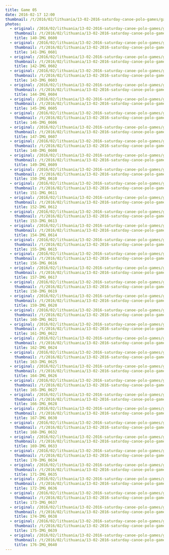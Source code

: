 ```yaml
---
title: Game 05
date: 2016-02-17 12:00
thumbnail: /t/2016/02/lithuania/13-02-2016-saturday-canoe-polo-games/game-05/140-img_0600.jpg
photos:
  - original: /2016/02/lithuania/13-02-2016-saturday-canoe-polo-games/game-05/140-img_0600.jpg
    thumbnail: /t/2016/02/lithuania/13-02-2016-saturday-canoe-polo-games/game-05/140-img_0600.jpg
    title: 140-IMG_0600
  - original: /2016/02/lithuania/13-02-2016-saturday-canoe-polo-games/game-05/141-img_0601.jpg
    thumbnail: /t/2016/02/lithuania/13-02-2016-saturday-canoe-polo-games/game-05/141-img_0601.jpg
    title: 141-IMG_0601
  - original: /2016/02/lithuania/13-02-2016-saturday-canoe-polo-games/game-05/142-img_0602.jpg
    thumbnail: /t/2016/02/lithuania/13-02-2016-saturday-canoe-polo-games/game-05/142-img_0602.jpg
    title: 142-IMG_0602
  - original: /2016/02/lithuania/13-02-2016-saturday-canoe-polo-games/game-05/143-img_0603.jpg
    thumbnail: /t/2016/02/lithuania/13-02-2016-saturday-canoe-polo-games/game-05/143-img_0603.jpg
    title: 143-IMG_0603
  - original: /2016/02/lithuania/13-02-2016-saturday-canoe-polo-games/game-05/144-img_0604.jpg
    thumbnail: /t/2016/02/lithuania/13-02-2016-saturday-canoe-polo-games/game-05/144-img_0604.jpg
    title: 144-IMG_0604
  - original: /2016/02/lithuania/13-02-2016-saturday-canoe-polo-games/game-05/145-img_0605.jpg
    thumbnail: /t/2016/02/lithuania/13-02-2016-saturday-canoe-polo-games/game-05/145-img_0605.jpg
    title: 145-IMG_0605
  - original: /2016/02/lithuania/13-02-2016-saturday-canoe-polo-games/game-05/146-img_0606.jpg
    thumbnail: /t/2016/02/lithuania/13-02-2016-saturday-canoe-polo-games/game-05/146-img_0606.jpg
    title: 146-IMG_0606
  - original: /2016/02/lithuania/13-02-2016-saturday-canoe-polo-games/game-05/147-img_0607.jpg
    thumbnail: /t/2016/02/lithuania/13-02-2016-saturday-canoe-polo-games/game-05/147-img_0607.jpg
    title: 147-IMG_0607
  - original: /2016/02/lithuania/13-02-2016-saturday-canoe-polo-games/game-05/148-img_0608.jpg
    thumbnail: /t/2016/02/lithuania/13-02-2016-saturday-canoe-polo-games/game-05/148-img_0608.jpg
    title: 148-IMG_0608
  - original: /2016/02/lithuania/13-02-2016-saturday-canoe-polo-games/game-05/149-img_0609.jpg
    thumbnail: /t/2016/02/lithuania/13-02-2016-saturday-canoe-polo-games/game-05/149-img_0609.jpg
    title: 149-IMG_0609
  - original: /2016/02/lithuania/13-02-2016-saturday-canoe-polo-games/game-05/150-img_0610.jpg
    thumbnail: /t/2016/02/lithuania/13-02-2016-saturday-canoe-polo-games/game-05/150-img_0610.jpg
    title: 150-IMG_0610
  - original: /2016/02/lithuania/13-02-2016-saturday-canoe-polo-games/game-05/151-img_0611.jpg
    thumbnail: /t/2016/02/lithuania/13-02-2016-saturday-canoe-polo-games/game-05/151-img_0611.jpg
    title: 151-IMG_0611
  - original: /2016/02/lithuania/13-02-2016-saturday-canoe-polo-games/game-05/152-img_0612.jpg
    thumbnail: /t/2016/02/lithuania/13-02-2016-saturday-canoe-polo-games/game-05/152-img_0612.jpg
    title: 152-IMG_0612
  - original: /2016/02/lithuania/13-02-2016-saturday-canoe-polo-games/game-05/153-img_0613.jpg
    thumbnail: /t/2016/02/lithuania/13-02-2016-saturday-canoe-polo-games/game-05/153-img_0613.jpg
    title: 153-IMG_0613
  - original: /2016/02/lithuania/13-02-2016-saturday-canoe-polo-games/game-05/154-img_0614.jpg
    thumbnail: /t/2016/02/lithuania/13-02-2016-saturday-canoe-polo-games/game-05/154-img_0614.jpg
    title: 154-IMG_0614
  - original: /2016/02/lithuania/13-02-2016-saturday-canoe-polo-games/game-05/155-img_0615.jpg
    thumbnail: /t/2016/02/lithuania/13-02-2016-saturday-canoe-polo-games/game-05/155-img_0615.jpg
    title: 155-IMG_0615
  - original: /2016/02/lithuania/13-02-2016-saturday-canoe-polo-games/game-05/156-img_0616.jpg
    thumbnail: /t/2016/02/lithuania/13-02-2016-saturday-canoe-polo-games/game-05/156-img_0616.jpg
    title: 156-IMG_0616
  - original: /2016/02/lithuania/13-02-2016-saturday-canoe-polo-games/game-05/157-img_0617.jpg
    thumbnail: /t/2016/02/lithuania/13-02-2016-saturday-canoe-polo-games/game-05/157-img_0617.jpg
    title: 157-IMG_0617
  - original: /2016/02/lithuania/13-02-2016-saturday-canoe-polo-games/game-05/158-img_0619.jpg
    thumbnail: /t/2016/02/lithuania/13-02-2016-saturday-canoe-polo-games/game-05/158-img_0619.jpg
    title: 158-IMG_0619
  - original: /2016/02/lithuania/13-02-2016-saturday-canoe-polo-games/game-05/159-img_0620.jpg
    thumbnail: /t/2016/02/lithuania/13-02-2016-saturday-canoe-polo-games/game-05/159-img_0620.jpg
    title: 159-IMG_0620
  - original: /2016/02/lithuania/13-02-2016-saturday-canoe-polo-games/game-05/160-img_0621.jpg
    thumbnail: /t/2016/02/lithuania/13-02-2016-saturday-canoe-polo-games/game-05/160-img_0621.jpg
    title: 160-IMG_0621
  - original: /2016/02/lithuania/13-02-2016-saturday-canoe-polo-games/game-05/161-img_0622.jpg
    thumbnail: /t/2016/02/lithuania/13-02-2016-saturday-canoe-polo-games/game-05/161-img_0622.jpg
    title: 161-IMG_0622
  - original: /2016/02/lithuania/13-02-2016-saturday-canoe-polo-games/game-05/162-img_0624.jpg
    thumbnail: /t/2016/02/lithuania/13-02-2016-saturday-canoe-polo-games/game-05/162-img_0624.jpg
    title: 162-IMG_0624
  - original: /2016/02/lithuania/13-02-2016-saturday-canoe-polo-games/game-05/163-img_0625.jpg
    thumbnail: /t/2016/02/lithuania/13-02-2016-saturday-canoe-polo-games/game-05/163-img_0625.jpg
    title: 163-IMG_0625
  - original: /2016/02/lithuania/13-02-2016-saturday-canoe-polo-games/game-05/164-img_0626.jpg
    thumbnail: /t/2016/02/lithuania/13-02-2016-saturday-canoe-polo-games/game-05/164-img_0626.jpg
    title: 164-IMG_0626
  - original: /2016/02/lithuania/13-02-2016-saturday-canoe-polo-games/game-05/165-img_0627.jpg
    thumbnail: /t/2016/02/lithuania/13-02-2016-saturday-canoe-polo-games/game-05/165-img_0627.jpg
    title: 165-IMG_0627
  - original: /2016/02/lithuania/13-02-2016-saturday-canoe-polo-games/game-05/166-img_0628.jpg
    thumbnail: /t/2016/02/lithuania/13-02-2016-saturday-canoe-polo-games/game-05/166-img_0628.jpg
    title: 166-IMG_0628
  - original: /2016/02/lithuania/13-02-2016-saturday-canoe-polo-games/game-05/167-img_0630.jpg
    thumbnail: /t/2016/02/lithuania/13-02-2016-saturday-canoe-polo-games/game-05/167-img_0630.jpg
    title: 167-IMG_0630
  - original: /2016/02/lithuania/13-02-2016-saturday-canoe-polo-games/game-05/168-img_0632.jpg
    thumbnail: /t/2016/02/lithuania/13-02-2016-saturday-canoe-polo-games/game-05/168-img_0632.jpg
    title: 168-IMG_0632
  - original: /2016/02/lithuania/13-02-2016-saturday-canoe-polo-games/game-05/169-img_0633.jpg
    thumbnail: /t/2016/02/lithuania/13-02-2016-saturday-canoe-polo-games/game-05/169-img_0633.jpg
    title: 169-IMG_0633
  - original: /2016/02/lithuania/13-02-2016-saturday-canoe-polo-games/game-05/170-img_0634.jpg
    thumbnail: /t/2016/02/lithuania/13-02-2016-saturday-canoe-polo-games/game-05/170-img_0634.jpg
    title: 170-IMG_0634
  - original: /2016/02/lithuania/13-02-2016-saturday-canoe-polo-games/game-05/171-img_0635.jpg
    thumbnail: /t/2016/02/lithuania/13-02-2016-saturday-canoe-polo-games/game-05/171-img_0635.jpg
    title: 171-IMG_0635
  - original: /2016/02/lithuania/13-02-2016-saturday-canoe-polo-games/game-05/172-img_0636.jpg
    thumbnail: /t/2016/02/lithuania/13-02-2016-saturday-canoe-polo-games/game-05/172-img_0636.jpg
    title: 172-IMG_0636
  - original: /2016/02/lithuania/13-02-2016-saturday-canoe-polo-games/game-05/173-img_0637.jpg
    thumbnail: /t/2016/02/lithuania/13-02-2016-saturday-canoe-polo-games/game-05/173-img_0637.jpg
    title: 173-IMG_0637
  - original: /2016/02/lithuania/13-02-2016-saturday-canoe-polo-games/game-05/174-img_0638.jpg
    thumbnail: /t/2016/02/lithuania/13-02-2016-saturday-canoe-polo-games/game-05/174-img_0638.jpg
    title: 174-IMG_0638
  - original: /2016/02/lithuania/13-02-2016-saturday-canoe-polo-games/game-05/175-img_0639.jpg
    thumbnail: /t/2016/02/lithuania/13-02-2016-saturday-canoe-polo-games/game-05/175-img_0639.jpg
    title: 175-IMG_0639
  - original: /2016/02/lithuania/13-02-2016-saturday-canoe-polo-games/game-05/176-img_0640.jpg
    thumbnail: /t/2016/02/lithuania/13-02-2016-saturday-canoe-polo-games/game-05/176-img_0640.jpg
    title: 176-IMG_0640
---
```

